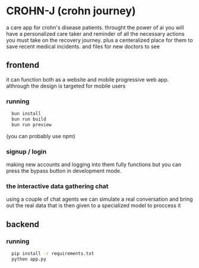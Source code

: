 # CROHN-J (crohn journey)
a care app for crohn's disease patients. throught the power of ai you will have a personalized care taker and reminder of all the necessary actions you must take on the recovery journey.
plus a centeralized place for them to save recent medical incidents. and files for new doctors to see

## frontend
it can function both as a website and mobile progressive web app. althrough the design is targeted for mobile users
### running
```bash
  bun install
  bun run build
  bun run preview
```
(you can probably use npm)

### signup / login
making new accounts and logging into them fully functions but you can press the bypass button in development mode. 
### the interactive data gathering chat
using a couple of chat agents we can simulate a real conversation and bring out the real data that is then given to a specialized model to proccess it

## backend
### running
```bash
  pip install -r requirements.txt
  python app.py
```
